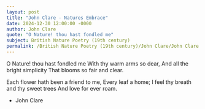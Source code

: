 ```yaml
---
layout: post
title: "John Clare - Natures Embrace"
date: 2024-12-30 12:00:00 -0000
author: John Clare
quote: "O Nature! thou hast fondled me"
subject: British Nature Poetry (19th century)
permalink: /British Nature Poetry (19th century)/John Clare/John Clare - Natures Embrace
---
```


O Nature! thou hast fondled me
   With thy warm arms so dear,
And all the bright simplicity
   That blooms so fair and clear.

Each flower hath been a friend to me,
   Every leaf a home; 
I feel thy breath and thy sweet trees
   And love for ever roam.

- John Clare
